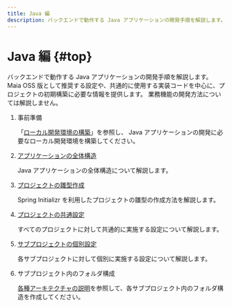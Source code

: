 ```yaml
---
title: Java 編
description: バックエンドで動作する Java アプリケーションの開発手順を解説します。
---
```


# Java 編 {#top}

バックエンドで動作する Java アプリケーションの開発手順を解説します。
Maia OSS 版として推奨する設定や、共通的に使用する実装コードを中心に、プロジェクトの初期構築に必要な情報を提供します。
業務機能の開発方法については解説しません。

1. 事前準備

    「[ローカル開発環境の構築](../../how-to-develop/local-environment/index.md)」を参照し、 Java アプリケーションの開発に必要なローカル開発環境を構築してください。

1. [アプリケーションの全体構造](./application-structure.md)

    Java アプリケーションの全体構造について解説します。

1. [プロジェクトの雛型作成](./create-project.md)

    Spring Initializr を利用したプロジェクトの雛型の作成方法を解説します。

1. [プロジェクトの共通設定](./common-project-settings.md)

    すべてのプロジェクトに対して共通的に実施する設定について解説します。

1. [サブプロジェクトの個別設定](./sub-project-settings.md)

    各サブプロジェクトに対して個別に実施する設定について解説します。

1. サブプロジェクト内のフォルダ構成

    [各種アーキテクチャの説明](../../../app-architecture/index.md)を参照して、各サブプロジェクト内のフォルダ構造を作成してください。
